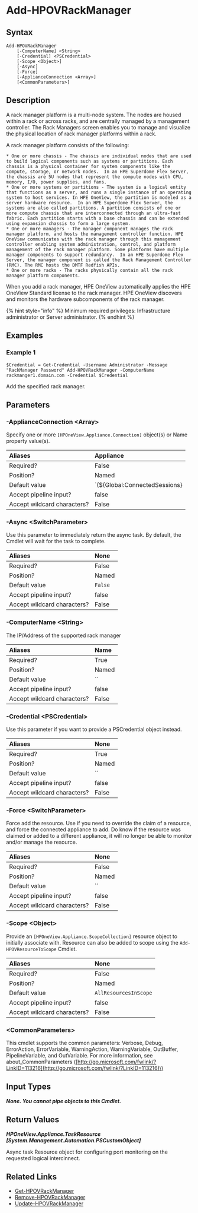 ﻿---
description: Add supported Rack Manager (HPE Superdome Flex) resource.
---

# Add-HPOVRackManager

## Syntax

```text
Add-HPOVRackManager
    [-ComputerName] <String>
    [-Credential] <PSCredential>
    [-Scope <Object>]
    [-Async]
    [-Force]
    [-ApplianceConnection <Array>]
    [<CommonParameters>]
```

## Description

A rack manager platform is a multi-node system. The nodes are housed within a rack or across racks, and are centrally managed by a management controller. The Rack Managers screen enables you to manage and visualize the physical location of rack manager platforms within a rack.

A rack manager platform consists of the following:

    * One or more chassis - The chassis are individual nodes that are used to build logical components such as systems or partitions. Each chassis is a physical container for system components like the compute, storage, or network nodes.  In an HPE Superdome Flex Server, the chassis are 5U nodes that represent the compute nodes with CPU, memory, I/O, power supplies, and fans.
    * One or more systems or partitions - The system is a logical entity that functions as a server, and runs a single instance of an operating system to host services. In HPE OneView, the partition is modeled as a server hardware resource.  In an HPE Superdome Flex Server, the systems are also called partitions. A partition consists of one or more compute chassis that are interconnected through an ultra-fast fabric. Each partition starts with a base chassis and can be extended using expansion chassis to form a large system.
    * One or more managers - The manager component manages the rack manager platform, and hosts the management controller function. HPE OneView communicates with the rack manager through this management controller enabling system administration, control, and platform management of the rack manager platform. Some platforms have multiple manager components to support redundancy.  In an HPE Superdome Flex Server, the manager component is called the Rack Management Controller (RMC). The RMC hosts the DMTF Redfish APIs.
    * One or more racks - The racks physically contain all the rack manager platform components.

When you add a rack manager, HPE OneView automatically applies the HPE OneView Standard license to the rack manager. HPE OneView discovers and monitors the hardware subcomponents of the rack manager.

{% hint style="info" %}
Minimum required privileges: Infrastructure administrator or Server administrator.
{% endhint %}

## Examples

###  Example 1 

```text
$Credential = Get-Credential -Username Administrator -Message "RackManager Password" Add-HPOVRackManager -ComputerName rackmanger1.domain.com -Credential $Credential
```

Add the specified rack manager.

## Parameters

### -ApplianceConnection &lt;Array&gt;

Specify one or more `[HPOneView.Appliance.Connection]` object(s) or Name property value(s).

| Aliases | Appliance |
| :--- | :--- |
| Required? | False |
| Position? | Named |
| Default value | `(${Global:ConnectedSessions} | ? Default)` |
| Accept pipeline input? | false |
| Accept wildcard characters? | False |

### -Async &lt;SwitchParameter&gt;

Use this parameter to immediately return the async task.  By default, the Cmdlet will wait for the task to complete.

| Aliases | None |
| :--- | :--- |
| Required? | False |
| Position? | Named |
| Default value | `False` |
| Accept pipeline input? | false |
| Accept wildcard characters? | False |

### -ComputerName &lt;String&gt;

The IP/Address of the supported rack manager

| Aliases | Name |
| :--- | :--- |
| Required? | True |
| Position? | Named |
| Default value | `` |
| Accept pipeline input? | false |
| Accept wildcard characters? | False |

### -Credential &lt;PSCredential&gt;

Use this parameter if you want to provide a PSCredential object instead.

| Aliases | None |
| :--- | :--- |
| Required? | True |
| Position? | Named |
| Default value | `` |
| Accept pipeline input? | false |
| Accept wildcard characters? | False |

### -Force &lt;SwitchParameter&gt;

Force add the resource.  Use if you need to override the claim of a resource, and force the connected appliance to add.  Do know if the resource was claimed or added to a different appliance, it will no longer be able to monitor and/or manage the resource.

| Aliases | None |
| :--- | :--- |
| Required? | False |
| Position? | Named |
| Default value | `` |
| Accept pipeline input? | false |
| Accept wildcard characters? | False |

### -Scope &lt;Object&gt;

Provide an `[HPOneView.Appliance.ScopeCollection]` resource object to initially associate with.  Resource can also be added to scope using the `Add-HPOVResourceToScope` Cmdlet.

| Aliases | None |
| :--- | :--- |
| Required? | False |
| Position? | Named |
| Default value | `AllResourcesInScope` |
| Accept pipeline input? | false |
| Accept wildcard characters? | False |

### &lt;CommonParameters&gt;

This cmdlet supports the common parameters: Verbose, Debug, ErrorAction, ErrorVariable, WarningAction, WarningVariable, OutBuffer, PipelineVariable, and OutVariable. For more information, see about\_CommonParameters \([http://go.microsoft.com/fwlink/?LinkID=113216](http://go.microsoft.com/fwlink/?LinkID=113216)\)

## Input Types

_**None.  You cannot pipe objects to this Cmdlet.**_

## Return Values

_**HPOneView.Appliance.TaskResource [System.Management.Automation.PSCustomObject]**_

Async task Resource object for configuring port monitoring on the requested logical intercinnect.

## Related Links

* [Get-HPOVRackManager](get-hpovrackmanager.md)
* [Remove-HPOVRackManager](remove-hpovrackmanager.md)
* [Update-HPOVRackManager](update-hpovrackmanager.md)
